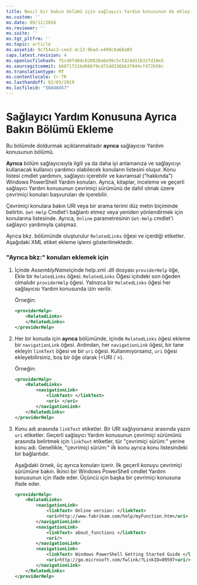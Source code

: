 ```yaml
---
title: Nasıl bir bakın bölümü için sağlayıcı Yardım konusunun da ekleyin. | Microsoft Docs
ms.custom: ''
ms.date: 09/12/2016
ms.reviewer: ''
ms.suite: ''
ms.tgt_pltfrm: ''
ms.topic: article
ms.assetid: 9c754ac3-cee3-4c13-9bad-e499c8a68a09
caps.latest.revision: 4
ms.openlocfilehash: f5c48fd04c620828a6e99c5c5424d11b31fd10e5
ms.sourcegitcommit: b6871f21bd666f9cd71dd336bb3f844cf472b56c
ms.translationtype: MT
ms.contentlocale: tr-TR
ms.lasthandoff: 02/03/2019
ms.locfileid: "56848457"
---
```

# <a name="how-to-add-a-see-also-section-to-a-provider-help-topic"></a>Sağlayıcı Yardım Konusuna Ayrıca Bakın Bölümü Ekleme

Bu bölümde doldurmak açıklanmaktadır **ayrıca** sağlayıcısı Yardım konusunun bölümü.

**Ayrıca** bölüm sağlayıcısıyla ilgili ya da daha iyi anlamanıza ve sağlayıcıyı kullanacak kullanıcı yardımcı olabilecek konuların listesini oluşur. Konu listesi cmdlet yardımını, sağlayıcı içerebilir ve kavramsal ("hakkında") Windows PowerShell Yardım konuları. Ayrıca, kitaplar, inceleme ve geçerli sağlayıcı Yardım konusunun çevrimiçi sürümünü de dahil olmak üzere çevrimiçi konuları başvuruları de içerebilir.

Çevrimiçi konulara bakın URI veya bir arama terimi düz metin biçiminde belirtin. `Get-Help` Cmdlet'i bağlantı etmez veya yeniden yönlendirmek için konularına listesinde. Ayrıca, `Online` parametresinin `Get-Help` cmdlet'i sağlayıcı yardımıyla çalışmaz.

Ayrıca bkz. bölümünde oluşturulur `RelatedLinks` öğesi ve içerdiği etiketler. Aşağıdaki XML etiket ekleme işlemi gösterilmektedir.

### <a name="to-add-see-also-topics"></a>"Ayrıca bkz:" konuları eklemek için

1. İçinde *AssemblyName*içinde help.xml .dll dosyası `providerHelp` öğe, Ekle bir `RelatedLinks` öğesi. `RelatedLinks` Öğesi içindeki son öğeden olmalıdır `providerHelp` öğesi. Yalnızca bir `RelatedLinks` öğesi her sağlayıcısı Yardım konusunda izin verilir.

   Örneğin:

    ```xml
    <providerHelp>
        <RelatedLinks>
        </RelatedLinks>
    </providerHelp>
    ```

2. Her bir konuda için **ayrıca** bölümünde, içinde `RelatedLinks` öğesi ekleme bir `navigationLink` öğesi. Ardından, her `navigationLink` öğesi, bir tane ekleyin `linkText` öğesi ve bir `uri` öğesi. Kullanmıyorsanız, `uri` öğesi ekleyebilirsiniz, boş bir öğe olarak (\<URI / >).

   Örneğin:

    ```xml
    <providerHelp>
        <RelatedLinks>
            <navigationLink>
                <linkText> </linkText>
                <uri> </uri>
            </navigationLink>
        </RelatedLinks>
    </providerHelp>
    ```

3. Konu adı arasında `linkText` etiketler. Bir URI sağlıyorsanız arasında yazın `uri` etiketler. Geçerli sağlayıcı Yardım konusunun çevrimiçi sürümünü arasında belirtmek için `linkText` etiketler, tür "çevrimiçi sürüm:" yerine konu adı. Genellikle, "çevrimiçi sürüm:" ilk konu ayrıca konu listesindeki bir bağlantıdır.

   Aşağıdaki örnek, üç ayrıca konuları içerir. İlk geçerli konuyu çevrimiçi sürümüne bakın. İkinci bir Windows PowerShell cmdlet Yardım konusunun için ifade eder. Üçüncü için başka bir çevrimiçi konusuna ifade eder.

    ```xml
    <providerHelp>
        <RelatedLinks>
            <navigationLink>
                <linkText> Online version: </linkText>
                <uri>http://www.fabrikam.com/help/myFunction.htm</uri>
            </navigationLink>
            <navigationLink>
                <linkText> about_functions </linkText>
                <uri/>
            </navigationLink>
            <navigationLink>
                <linkText> Windows PowerShell Getting Started Guide </linkText>
                <uri>http://go.microsoft.com/fwlink/?LinkID=89597<uri/>
            </navigationLink>
        </RelatedLinks>
    </providerHelp>
    ```